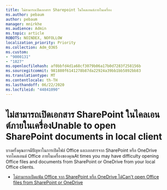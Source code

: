 ```yaml
---
title: ไม่สามารถเปิดเอกสาร Sharepoint ในไคลเอนต์ภายในเครื่อง
ms.author: pebaum
author: pebaum
manager: mnirkhe
ms.audience: Admin
ms.topic: article
ROBOTS: NOINDEX, NOFOLLOW
localization_priority: Priority
ms.collection: Adm_O365
ms.custom:
- "9000131"
- "1827"
ms.openlocfilehash: af0bbfd4d1a68cf3079b06a17b0d7283f258156b
ms.sourcegitcommit: 981880f6141278b87da22924a39bb1bb5892bb83
ms.translationtype: MT
ms.contentlocale: th-TH
ms.lasthandoff: 06/22/2020
ms.locfileid: "44841090"
---
```

# <a name="unable-to-open-sharepoint-documents-in-local-client"></a><span data-ttu-id="8eee2-102">ไม่สามารถเปิดเอกสาร SharePoint ในไคลเอนต์ภายในเครื่อง</span><span class="sxs-lookup"><span data-stu-id="8eee2-102">Unable to open SharePoint documents in local client</span></span>

<span data-ttu-id="8eee2-103">บางครั้งคุณอาจมีปัญหาในการเปิดไฟล์ Office และเอกสารจาก SharePoint หรือ OneDrive จากไคลเอนต์ Office ภายในเครื่องของคุณ</span><span class="sxs-lookup"><span data-stu-id="8eee2-103">At times you may have difficulty opening Office files and documents from SharePoint or OneDrive from your local Office clients.</span></span>

- [<span data-ttu-id="8eee2-104">ไม่สามารถเปิดแฟ้ม Office จาก SharePoint หรือ OneDrive ได้</span><span class="sxs-lookup"><span data-stu-id="8eee2-104">Can't open Office files from SharePoint or OneDrive</span></span>](https://docs.microsoft.com/sharepoint/troubleshoot/administration/cant-open-office-files)
